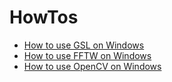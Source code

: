 # HowTos


- [How to use GSL on Windows](/docs/HowTo-use-GSL--windows.md)
- [How to use FFTW on Windows](/docs/HowTo-use-FFTW--windows.md)
- [How to use OpenCV on Windows](/docs/HowTo-use-OpenCV--windows.md)